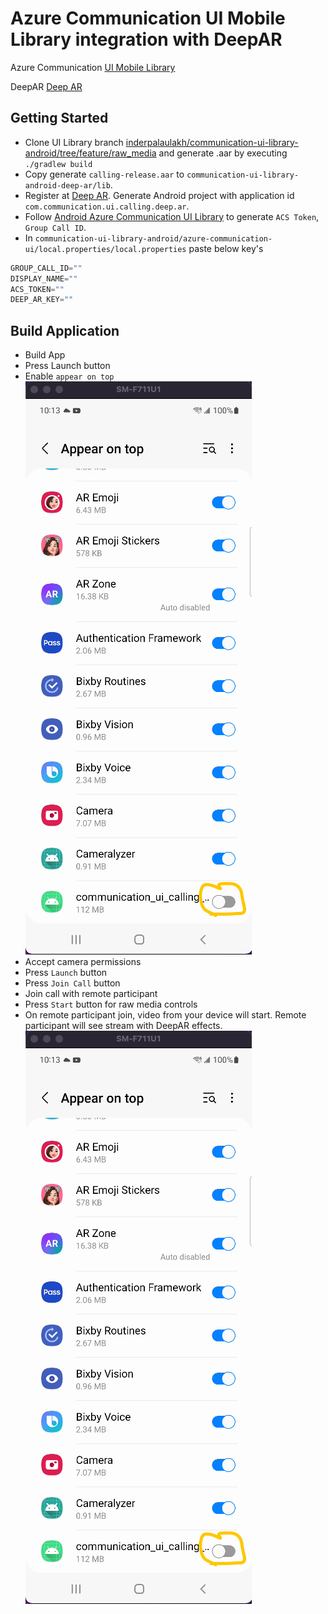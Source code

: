 # Azure Communication UI Mobile Library integration with DeepAR

Azure Communication [UI Mobile Library](https://docs.microsoft.com/en-us/azure/communication-services/concepts/ui-library/ui-library-overview)

DeepAR [Deep AR](https://www.deepar.ai/) 

## Getting Started

- Clone UI Library branch [inderpalaulakh/communication-ui-library-android/tree/feature/raw_media](https://github.com/inderpalaulakh/communication-ui-library-android/tree/feature/raw_media) and generate .aar by executing `./gradlew build`
- Copy generate `calling-release.aar` to `communication-ui-library-android-deep-ar/lib`. 
- Register at [Deep AR](https://www.deepar.ai/). Generate Android project with application id `com.communication.ui.calling.deep.ar`.
- Follow [Android Azure Communication UI Library](https://learn.microsoft.com/en-us/azure/communication-services/quickstarts/ui-library/get-started-composites?tabs=kotlin&pivots=platform-android) to generate `ACS Token`, `Group Call ID`.
- In `communication-ui-library-android/azure-communication-ui/local.properties/local.properties` paste below key's

```groovy
GROUP_CALL_ID=""
DISPLAY_NAME=""
ACS_TOKEN=""
DEEP_AR_KEY=""
```

## Build Application
- Build App
- Press Launch button
- Enable `appear on top`
  ![Hero Image](images/enableontop.png)
- Accept camera permissions
- Press `Launch` button
- Press `Join Call` button
- Join call with remote participant
- Press `Start` button for raw media controls
- On remote participant join, video from your device will start. Remote participant will see stream with DeepAR effects.
  ![Hero Image](images/enableontop.png)
